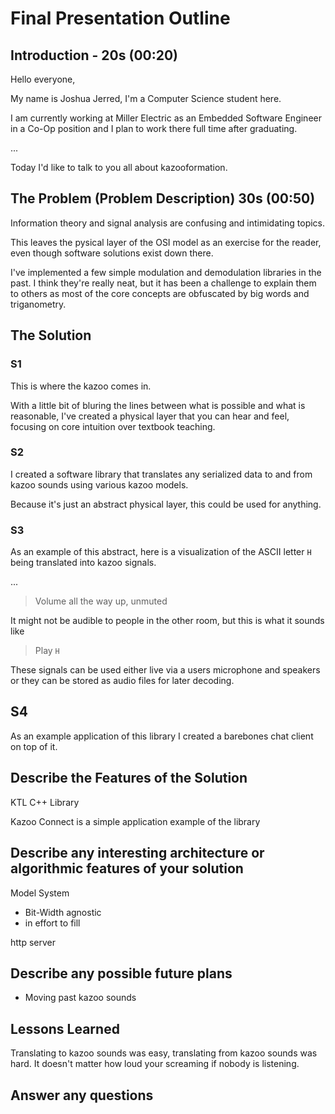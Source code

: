 # Final Presentation Outline

## Introduction - 20s (00:20)

Hello everyone,

My name is Joshua Jerred, I'm a Computer Science student here.

I am currently working at Miller Electric as an Embedded Software Engineer
in a Co-Op position and I plan to work there full time after graduating.

...

Today I'd like to talk to you all about kazooformation.

## The Problem (Problem Description) 30s (00:50)

Information theory and signal analysis are confusing and intimidating topics.

This leaves the pysical layer of the OSI model as an exercise for the reader,
even though software solutions exist down there.

I've implemented a few simple modulation and demodulation libraries in the past.
I think they're really neat, but it has been a challenge to explain them to others as most of the core concepts are obfuscated
by big words and triganometry.

## The Solution

### S1

This is where the kazoo comes in.

With a little bit of bluring the lines between what is possible and what is reasonable, I've created a physical layer that you can hear and feel, focusing on core intuition over textbook teaching.

### S2

I created a software library that translates any serialized data to
and from kazoo sounds using various kazoo models.

Because it's just an abstract physical layer, this could
be used for anything.

### S3

As an example of this abstract, here is a visualization of the ASCII letter `H` being
translated into kazoo signals.

...

> Volume all the way up, unmuted

It might not be audible to people in the other room, but this is what it sounds like

> Play `H`

These signals can be used either live via a users microphone and speakers or
they can be stored as audio files for later decoding.

## S4

As an example application of this library I created a barebones chat client on top of it.

<!-- Copy from first presentation -->

## Describe the Features of the Solution

KTL C++ Library

Kazoo Connect is a simple application example of the library

## Describe any interesting architecture or algorithmic features of your solution

Model System
- Bit-Width agnostic
- in effort to fill 

http server

## Describe any possible future plans

- Moving past kazoo sounds

## Lessons Learned

Translating to kazoo sounds was easy, translating from kazoo sounds was hard. It doesn't matter how loud your screaming if nobody is listening.

## Answer any questions

